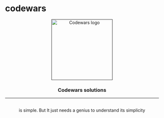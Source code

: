 # codewars

<p align="center">
  <a href="" rel="noopener">
 <img width=200px height=200px src="https://blog.codewars.com/logo.png?h=cbc5fc2fb90154f31e3eb4ed3d3d572d497fa0522469e8f186562c4365b43db2" alt="Codewars logo"></a>
</p>

<h3 align="center">Codewars solutions</h3>

---



<p align="center"> 
    <br> 
  is simple. But It just needs a genius to understand its simplicity
</p>
